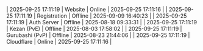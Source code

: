| 2025-09-25 17:11:19 | Website | Online | 2025-09-25 17:11:16 |
| 2025-09-25 17:11:19 | Registration | Offline | 2025-09-09 16:40:23 |
| 2025-09-25 17:11:19 | Auth Server | Offline | 2025-08-18 09:33:31 |
| 2025-09-25 17:11:19 | Kezan (PvE) | Offline | 2025-08-03 17:58:02 |
| 2025-09-25 17:11:19 | Gurubashi (PvP) | Offline | 2025-08-23 21:44:06 |
| 2025-09-25 17:11:19 | Cloudflare | Online | 2025-09-25 17:11:16 |
